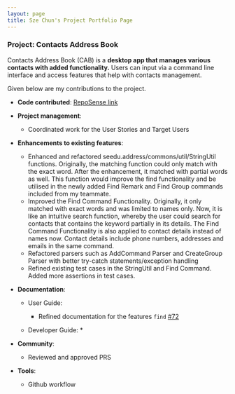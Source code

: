 ```yaml
---
layout: page
title: Sze Chun's Project Portfolio Page
---
```


### Project: Contacts Address Book

Contacts Address Book (CAB) is a **desktop app that manages various contacts with added functionality.**
Users can input via a command line interface and access features that help with contacts management.

Given below are my contributions to the project.

* **Code contributed**: [RepoSense link](https://nus-tic4002-ay2122s2.github.io/tp-dashboard/?Author=zcnmashleu95&tabRepo=AY2122S2-TIC4002-F18-1%2Ftp2%5Bmaster%5D&search=&sort=groupTitle&sortWithin=title&since=2022-02-11&timeframe=commit&mergegroup=&groupSelect=groupByRepos&breakdown=false&tabOpen=true&tabType=authorship&tabAuthor=zcnmashleu95&authorshipIsMergeGroup=false&authorshipFileTypes=docs~functional-code~test-code&authorshipIsBinaryFileTypeChecked=false)

* **Project management**:
  * Coordinated work for the User Stories and Target Users 

* **Enhancements to existing features**:
  * Enhanced and refactored seedu.address/commons/util/StringUtil functions. Originally, the matching function could only match
    with the exact word. After the enhancement, it matched with partial words as well. This function would improve the find functionality
    and be utilised in the newly added Find Remark and Find Group commands included from my teammate.
  * Improved the Find Command Functionality. Originally, it only matched with exact words and was limited to names only. Now, it is like an intuitive search function, whereby the user could search for contacts that contains the keyword partially
    in its details. The Find Command Functionality is also applied to contact details instead of names now. Contact details include phone numbers, addresses and emails in the same command.
  * Refactored parsers such as AddCommand Parser and CreateGroup Parser with better try-catch statements/exception handling  
  * Refined existing test cases in the StringUtil and Find Command. Added more assertions in test cases.

* **Documentation**:
  * User Guide:
    * Refined documentation for the features `find` [\#72]()

  * Developer Guide:
    * 

* **Community**:
  * Reviewed and approved PRS

* **Tools**:
  * Github workflow


